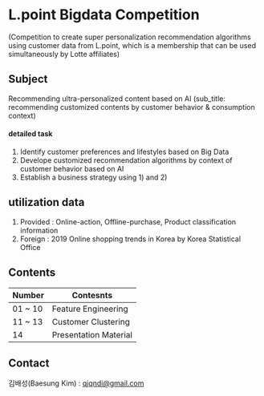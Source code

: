 # L.point Bigdata Competition
(Competition to create super personalization recommendation algorithms using customer data from L.point, which is a membership that can be used simultaneously by Lotte affiliates)

## Subject
Recommending ultra-personalized content based on AI 
(sub_title: recommending customized contents by customer behavior & consumption context)
#### detailed task
1) Identify customer preferences and lifestyles based on Big Data 
2) Develope customized recommendation algorithms by context of customer behavior based on AI
3) Establish a business strategy using 1) and 2)

## utilization data
1) Provided : Online-action, Offline-purchase, Product classification information
2) Foreign : 2019 Online shopping trends in Korea by Korea Statistical Office

## Contents
Number | Contesnts
------------ | -------------
01 ~ 10 | Feature Engineering
11 ~ 13 | Customer Clustering
14 | Presentation Material

## Contact
김배성(Baesung Kim) : qjqndi@gmail.com
